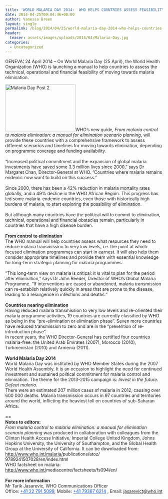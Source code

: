 ```yaml
---
title: 'WORLD MALARIA DAY 2014:  WHO HELPS COUNTRIES ASSESS FEASIBILITY OF ELIMINATING MALARIA'
date: 2014-04-25T09:04:46+00:00
author: Vanessa Breen
layout: single
permalink: /blog/2014/04/25/world-malaria-day-2014-who-helps-countries-assess-feasibility-of-eliminating-malaria/
header:
  teaser: assets/images/uploads/2014/04/Malaria-Day.jpg
categories:
  - Uncategorized
---
```

<span style="color: #282828;">GENEVA¦ 24 April 2014 – On World Malaria Day (25 April), the World Health Organization (WHO) is launching a manual to help countries to assess the technical, operational and financial feasibility of moving towards malaria elimination.</span>

<span style="color: #282828;"><img class="alignnone size-full wp-image-3161 alignright" src="{{ base }}/assets/images/uploads/2014/04/Malaria-Day.png" alt="Malaria Day Post 2" width="225" height="150" /></span><span style="color: #282828;">WHO’s new guide, </span><em style="color: #282828;">From malaria control to malaria elimination: a manual for elimination scenario planning</em><span style="color: #282828;">, will provide these countries with a comprehensive framework to assess different scenarios and timelines for moving towards elimination, depending on programme coverage and funding availability.</span><br style="color: #282828;" /><span style="color: #282828;"> </span><br style="color: #282828;" /><span style="color: #282828;">“Increased political commitment and the expansion of global malaria investments have saved some 3.3 million lives since 2000,” says Dr Margaret Chan, Director-General at WHO. ”Countries where malaria remains endemic now want to build on this success.”</span><br style="color: #282828;" /><span style="color: #282828;"> </span><br style="color: #282828;" /><span style="color: #282828;">Since 2000, there has been a 42% reduction in malaria mortality rates globally, and a 49% decline in the WHO African Region. This progress has led some malaria-endemic countries, even those with historically high burdens of malaria, to start exploring the possibility of elimination. </span><br style="color: #282828;" /><span style="color: #282828;"> </span><br style="color: #282828;" /><span style="color: #282828;">But although many countries have the political will to commit to elimination, technical, operational and financial obstacles remain, particularly in countries that have a high disease burden.</span><br style="color: #282828;" /><span style="color: #282828;"> </span><br style="color: #282828;" /><strong style="color: #282828;">From control to elimination</strong><br style="color: #282828;" /><span style="color: #282828;">The WHO manual will help countries assess what resources they need to reduce malaria transmission to very low levels, i.e. the point at which focused elimination programmes can start in earnest. It will also help them consider appropriate timelines and provide them with essential knowledge for long-term strategic planning for malaria programmes.</span><br style="color: #282828;" /><span style="color: #282828;"> </span><br style="color: #282828;" /><span style="color: #282828;">“This long-term view on malaria is critical: it is vital to plan for the period after elimination,” says Dr John Reeder, Director of WHO’s Global Malaria Programme. “If interventions are eased or abandoned, malaria transmission can re-establish relatively quickly in areas that are prone to the disease, leading to a resurgence in infections and deaths.”</span><br style="color: #282828;" /><span style="color: #282828;"> </span><br style="color: #282828;" /><strong style="color: #282828;">Countries nearing elimination </strong><br style="color: #282828;" /><span style="color: #282828;">Having reduced malaria transmission to very low levels and re-oriented their malaria programme activities, 19 countries are currently classified by WHO as being in the “pre-elimination or elimination phase”. Seven more countries have reduced transmission to zero and are in the “prevention of re-introduction phase”.</span><br style="color: #282828;" /><span style="color: #282828;">In recent years, the WHO Director-General has certified four countries malaria-free: the United Arab Emirates (2007), Morocco (2010), Turkmenistan (2010) and Armenia (2011).</span><br style="color: #282828;" /><span style="color: #282828;"> </span><br style="color: #282828;" /><strong style="color: #282828;">World Malaria Day 2014</strong><br style="color: #282828;" /><span style="color: #282828;">World Malaria Day was instituted by WHO Member States during the 2007 World Health Assembly. It is an occasion to highlight the need for continued investment and sustained political commitment for malaria control and elimination. The theme for the 2013-2015 campaign is: </span><em style="color: #282828;">Invest in the future. Defeat malaria</em><span style="color: #282828;">.</span><br style="color: #282828;" /><span style="color: #282828;">There were an estimated 207 million cases of malaria in 2012, causing over 600 000 deaths. Malaria transmission occurs in 97 countries and territories around the world, inflicting the heaviest toll on countries of sub-Saharan Africa.</span><br style="color: #282828;" /><span style="color: #282828;"> </span><br style="color: #282828;" /><span style="color: #282828;">==</span><br style="color: #282828;" /><strong style="color: #282828;">Notes to editors:</strong><br style="color: #282828;" /><em style="color: #282828;">From malaria control to malaria elimination: a manual for elimination scenario planning</em><span style="color: #282828;"> was produced in collaboration with colleagues from the Clinton Health Access Initiative, Imperial College United Kingdom, Johns Hopkins University, the University of Southampton, and the Global Health Group at the University of California. It can be downloaded from:</span><br style="color: #282828;" /><a style="color: #1155cc;" href="http://www.who.int/malaria/publications/atoz/9789241507028/en/index.html" target="_blank">http://www.who.int/malaria/<wbr />publications/atoz/<wbr />9789241507028/en/index.html</a><br style="color: #282828;" /><span style="color: #282828;">WHO factsheet on malaria:</span><br style="color: #282828;" /><a style="color: #1155cc;" href="http://www.who.int/mediacentre/factsheets/fs094/en/" target="_blank">http://www.who.int/<wbr />mediacentre/factsheets/fs094/<wbr />en/</a><br style="color: #282828;" /><span style="color: #282828;"> </span><br style="color: #282828;" /><strong style="color: #282828;">For more information </strong><br style="color: #282828;" /><span style="color: #282828;">Mr Tarik Jasarevic, WHO Communications Officer</span><br style="color: #282828;" /><span style="color: #282828;">Office: </span><a style="color: #1155cc;" href="tel:%2B41%2022%20791%205099" target="_blank">+41 22 791 5099</a><span style="color: #282828;">, Mobile: </span><a style="color: #1155cc;" href="tel:%2B41%2079367%206214" target="_blank">+41 79367 6214</a><span style="color: #282828;"> , Email: </span><a style="color: #1155cc;" href="mailto:jasarevict@who.int" target="_blank">jasarevict@who.int</a>